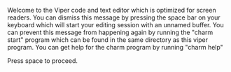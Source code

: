 Welcome to the Viper code and text editor which is optimized for screen readers.
You can dismiss this message by pressing the space bar on your keyboard which will start
your editing session with an unnamed buffer. You can prevent this message from
happening again by running the  "charm start" program which can be found
in the same directory as this viper program. You can get help for the charm program
by running "charm help"

Press space to proceed.
